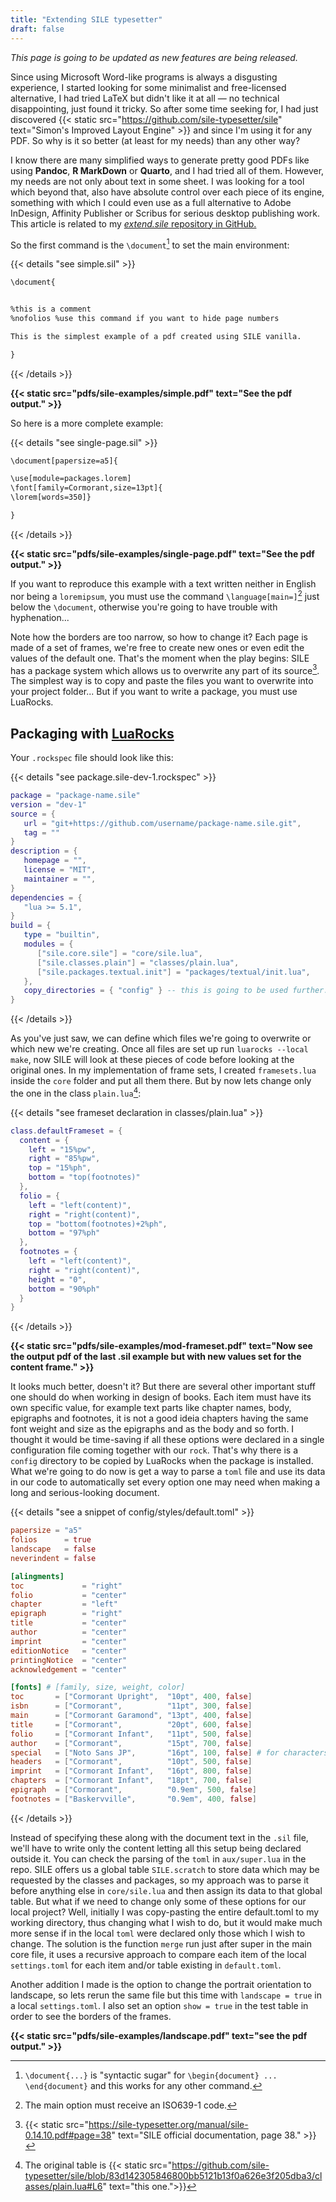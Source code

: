 ```yaml
---
title: "Extending SILE typesetter"
draft: false
---
```


<!-- This text is related to {{< static src="" text="this YouTube playlist" >}}. -->

*This page is going to be updated as new features are being released.*

Since using Microsoft Word-like programs is always a disgusting experience, I started looking for some minimalist and free-licensed alternative, I had tried LaTeX but didn't like it at all — no technical disappointing, just found it tricky. So after some time seeking for, I had just discovered {{< static src="https://github.com/sile-typesetter/sile" text="Simon's Improved Layout Engine" >}} and since I'm using it for any PDF. So why is it so better (at least for my needs) than any other way?

I know there are many simplified ways to generate pretty good PDFs like using **Pandoc**, **R MarkDown** or **Quarto**, and I had tried all of them. However, my needs are not only about text in some sheet. I was looking for a tool which beyond that, also have absolute control over each piece of its engine, something with which I could even use as a full alternative to Adobe InDesign, Affinity Publisher or Scribus for serious desktop publishing work. This article is related to my [*extend.sile* repository in GitHub.](github.com/jodros/extend.sile)

So the first command is the `\document`[^sugar] to set the main environment:

{{< details "see simple.sil" >}}

```txt
\document{


%this is a comment
%nofolios %use this command if you want to hide page numbers

This is the simplest example of a pdf created using SILE vanilla.

}
```

{{< /details >}}

**{{< static src="pdfs/sile-examples/simple.pdf" text="See the pdf output." >}}**

So here is a more complete example:

{{< details "see single-page.sil" >}}

```txt
\document[papersize=a5]{

\use[module=packages.lorem]
\font[family=Cormorant,size=13pt]{
\lorem[words=350]}

}
```

{{< /details >}}

**{{< static src="pdfs/sile-examples/single-page.pdf" text="See the pdf output." >}}**

If you want to reproduce this example with a text written neither in English nor being a `loremipsum`, you must use the command `\language[main=]`[^lang] just below the `\document`, otherwise you're going to have trouble with hyphenation...

Note how the borders are too narrow, so how to change it? Each page is made of a set of frames, we're free to create new ones or even edit the values of the default one. That's the moment when the play begins: SILE has a package system which allows us to overwrite any part of its source[^doc]. The simplest way is to copy and paste the files you want to overwrite into your project folder... But if you want to write a package, you must use LuaRocks. 

## Packaging with [LuaRocks](luarocks.org)

Your `.rockspec` file should look like this:

{{< details "see package.sile-dev-1.rockspec" >}}

```lua
package = "package-name.sile"
version = "dev-1"
source = {
   url = "git+https://github.com/username/package-name.sile.git",
   tag = ""
}
description = {
   homepage = "",
   license = "MIT",
   maintainer = "",
}
dependencies = {
   "lua >= 5.1",
}
build = {
   type = "builtin",
   modules = {
      ["sile.core.sile"] = "core/sile.lua",
      ["sile.classes.plain"] = "classes/plain.lua",
      ["sile.packages.textual.init"] = "packages/textual/init.lua",
   },
   copy_directories = { "config" } -- this is going to be used further...
}
```

{{< /details >}}

As you've just saw, we can define which files we're going to overwrite or which new we're creating. Once all files are set up run `luarocks --local make`, now SILE will look at these pieces of code before looking at the original ones. In my implementation of frame sets, I created `framesets.lua` inside the `core` folder and put all them there. But by now lets change only the one in the class `plain.lua`[^plain]:

{{< details "see frameset declaration in classes/plain.lua" >}}

```lua
class.defaultFrameset = {
  content = {
    left = "15%pw",
    right = "85%pw",
    top = "15%ph",
    bottom = "top(footnotes)"
  },
  folio = {
    left = "left(content)",
    right = "right(content)",
    top = "bottom(footnotes)+2%ph",
    bottom = "97%ph"
  },
  footnotes = {
    left = "left(content)",
    right = "right(content)",
    height = "0",
    bottom = "90%ph"
  }
}
```

{{< /details >}}

**{{< static src="pdfs/sile-examples/mod-frameset.pdf" text="Now see the output pdf of the last .sil example but with new values set for the content frame." >}}**

It looks much better, doesn't it? But there are several other important stuff one should do when working in design of books. Each item must have its own specific value, for example text parts like chapter names, body, epigraphs and footnotes, it is not a good ideia chapters having the same font weight and size as the epigraphs and as the body and so forth. I thought it would be time-saving if all these options were declared in a single configuration file coming together with our `rock`. That's why there is a `config` directory to be copied by LuaRocks when the package is installed. What we're going to do now is get a way to parse a `toml` file and use its data in our code to automatically set every option one may need when making a long and serious-looking document.

{{< details "see a snippet of config/styles/default.toml" >}}

```toml
papersize = "a5"
folios      = true
landscape   = false
neverindent = false

[alingments]
toc             = "right"
folio           = "center"
chapter         = "left"
epigraph        = "right"
title           = "center"
author          = "center"
imprint         = "center"
editionNotice   = "center"
printingNotice  = "center"
acknowledgement = "center"

[fonts] # [family, size, weight, color]
toc       = ["Cormorant Upright",  "10pt", 400, false]
isbn      = ["Cormorant",          "11pt", 300, false]
main      = ["Cormorant Garamond", "13pt", 400, false]
title     = ["Cormorant",          "20pt", 600, false]
folio     = ["Cormorant Infant",   "11pt", 500, false]
author    = ["Cormorant",          "15pt", 700, false]
special   = ["Noto Sans JP",       "16pt", 100, false] # for characters like ▩▤▧⌘
headers   = ["Cormorant",          "10pt", 500, false]
imprint   = ["Cormorant Infant",   "16pt", 800, false]
chapters  = ["Cormorant Infant",   "18pt", 700, false]
epigraph  = ["Cormorant",          "0.9em", 500, false]
footnotes = ["Baskervville",       "0.9em", 400, false]
```

{{< /details >}}

Instead of specifying these along with the document text in the `.sil` file, we'll have to write only the content letting all this setup being declared outside it. You can check the parsing of the `toml` in `aux/super.lua` in the repo. SILE offers us a global table `SILE.scratch` to store data which may be requested by the classes and packages, so my approach was to parse it before anything else in `core/sile.lua` and then assign its data to that global table. But what if we need to change only some of these options for our local project? Well, initially I was copy-pasting the entire default.toml to my working directory, thus changing what I wish to do, but it would make much more sense if in the local `toml` were declared only those which I wish to change. The solution is the function `merge` run just after super in the main core file, it uses a recursive approach to compare each item of the local `settings.toml` for each item and/or table existing in `default.toml`.

Another addition I made is the option to change the portrait orientation to landscape, so lets rerun the same file but this time with `landscape = true` in a local `settings.toml`. I also set an option `show = true` in the test table in order to see the borders of the frames.

**{{< static src="pdfs/sile-examples/landscape.pdf" text="see the pdf output." >}}**

[^sugar]: `\document{...}` is "syntactic sugar" for `\begin{document} ... \end{document}` and this works for any other command.
[^lang]: The main option must receive an ISO639-1 code.
[^doc]: {{< static src="https://sile-typesetter.org/manual/sile-0.14.10.pdf#page=38" text="SILE official documentation, page 38." >}}
[^plain]: The original table is {{< static src="https://github.com/sile-typesetter/sile/blob/83d142305846800bb5121b13f0a626e3f205dba3/classes/plain.lua#L6" text="this one.">}}
